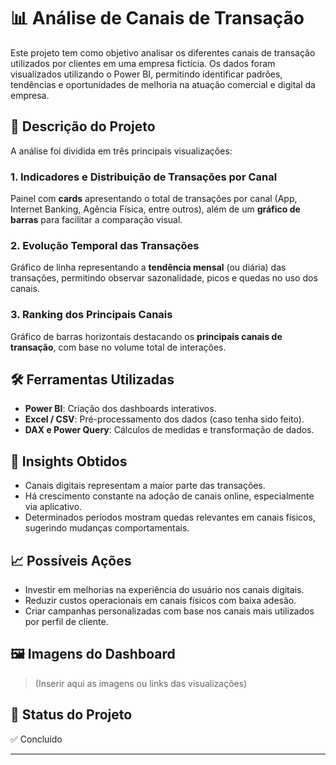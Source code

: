 # 📊 Análise de Canais de Transação

Este projeto tem como objetivo analisar os diferentes canais de transação utilizados por clientes em uma empresa fictícia. Os dados foram visualizados utilizando o Power BI, permitindo identificar padrões, tendências e oportunidades de melhoria na atuação comercial e digital da empresa.

## 📁 Descrição do Projeto

A análise foi dividida em três principais visualizações:

### 1. Indicadores e Distribuição de Transações por Canal
Painel com **cards** apresentando o total de transações por canal (App, Internet Banking, Agência Física, entre outros), além de um **gráfico de barras** para facilitar a comparação visual.

### 2. Evolução Temporal das Transações
Gráfico de linha representando a **tendência mensal** (ou diária) das transações, permitindo observar sazonalidade, picos e quedas no uso dos canais.

### 3. Ranking dos Principais Canais
Gráfico de barras horizontais destacando os **principais canais de transação**, com base no volume total de interações.

## 🛠️ Ferramentas Utilizadas

- **Power BI**: Criação dos dashboards interativos.
- **Excel / CSV**: Pré-processamento dos dados (caso tenha sido feito).
- **DAX e Power Query**: Cálculos de medidas e transformação de dados.

## 📌 Insights Obtidos

- Canais digitais representam a maior parte das transações.
- Há crescimento constante na adoção de canais online, especialmente via aplicativo.
- Determinados períodos mostram quedas relevantes em canais físicos, sugerindo mudanças comportamentais.

## 📈 Possíveis Ações

- Investir em melhorias na experiência do usuário nos canais digitais.
- Reduzir custos operacionais em canais físicos com baixa adesão.
- Criar campanhas personalizadas com base nos canais mais utilizados por perfil de cliente.

## 🖼️ Imagens do Dashboard

> (Inserir aqui as imagens ou links das visualizações)

## 📌 Status do Projeto

✅ Concluído

---

